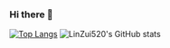 ### Hi there 👋

<!--
**LinZui520/LinZui520** is a ✨ _special_ ✨ repository because its `README.md` (this file) appears on your GitHub profile.

Here are some ideas to get you started:

- 🔭 I’m currently working on ...
- 🌱 I’m currently learning ...
- 👯 I’m looking to collaborate on ...
- 🤔 I’m looking for help with ...
- 💬 Ask me about ...
- 📫 How to reach me: ...
- 😄 Pronouns: ...
- ⚡ Fun fact: ...
-->
[![Top Langs](https://github-readme-stats.vercel.app/api/top-langs/?username=LinZui520&layout=compact)](https://github.com/LinZui520/github-readme-stats)
![LinZui520's GitHub stats](https://github-readme-stats.vercel.app/api?username=LinZui520&show_icons=true&theme=tokyonight)
